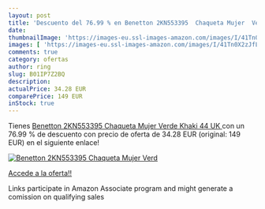 ```yaml
---
layout: post
title: 'Descuento del 76.99 % en Benetton 2KN553395  Chaqueta Mujer  Verd'
date: 
thumbnailImage: 'https://images-eu.ssl-images-amazon.com/images/I/41Tn0X2zJfL._SL200_.jpg'
images: [ 'https://images-eu.ssl-images-amazon.com/images/I/41Tn0X2zJfL._SL200_.jpg' ]
comments: true
category: ofertas
author: ring
slug: B01IP7Z2BQ
description:
actualPrice: 34.28 EUR
comparePrice: 149 EUR
inStock: true
---
```


Tienes [Benetton 2KN553395  Chaqueta Mujer  Verde  Khaki   44 UK ](https://www.amazon.es/dp/B01IP7Z2BQ/?tag=tolees-21) con un 76.99 % de descuento con precio de oferta de 34.28 EUR (original: 149 EUR) en el siguiente enlace!

[![Benetton 2KN553395  Chaqueta Mujer  Verd](https://images-eu.ssl-images-amazon.com/images/I/41Tn0X2zJfL._SL200_.jpg)](https://www.amazon.es/dp/B01IP7Z2BQ/?tag=tolees-21)

[Accede a la oferta!!](https://www.amazon.es/dp/B01IP7Z2BQ/?tag=tolees-21)

Links participate in Amazon Associate program and might generate a comission on qualifying sales


